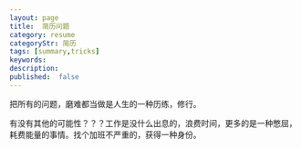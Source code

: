 ```yaml
---
layout: page
title:  简历问题
category: resume
categoryStr: 简历
tags: [summary,tricks]
keywords:
description:
published:  false
---
```


把所有的问题，磨难都当做是人生的一种历练，修行。

有没有其他的可能性？？？工作是没什么出息的，浪费时间，更多的是一种憋屈，耗费能量的事情。找个加班不严重的，获得一种身份。    





















































